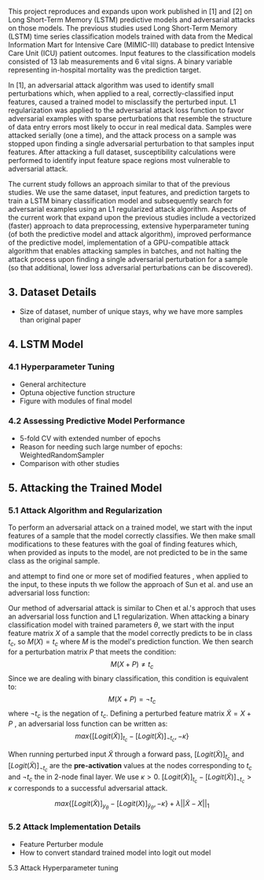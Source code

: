 



This project reproduces and expands upon work published in [1] and [2] on Long Short-Term Memory (LSTM) predictive models and adversarial attacks on those models.  The previous studies used Long Short-Term Memory (LSTM) time series classification models trained with data from the Medical Information Mart for Intensive Care (MIMIC-III) database to predict Intensive Care Unit (ICU) patient outcomes. Input features to the classification models consisted of 13 lab measurements and 6 vital signs. A binary variable representing in-hospital mortality was the prediction target.

In [1], an adversarial attack algorithm was used to identify small perturbations which, when applied to a real, correctly-classified input features, caused a trained model to misclassify the perturbed input. L1 regularization was applied to the adversarial attack loss function to favor adversarial examples with sparse perturbations that resemble the structure of data entry errors most likely to occur in real medical data. Samples were attacked serially (one a time), and the attack process on a sample was stopped upon finding a single adversarial perturbation to that samples input features. After attacking a full dataset, susceptibility calculations were  performed to identify input feature space regions most vulnerable to adversarial attack.

The current study follows an approach similar to that of the previous studies. We use the same dataset, input features, and prediction targets to train a LSTM binary classification model and subsequently search for adversarial examples using an L1 regularized attack algorithm. Aspects of the current work that expand upon the previous studies include a vectorized (faster) approach to data preprocessing, extensive hyperparameter tuning (of both the predictive model and attack algorithm), improved performance of the predictive model, implementation of a GPU-compatible attack algorithm that enables attacking samples in batches, and not halting the attack process upon finding a single adversarial perturbation for a sample (so that additional, lower loss adversarial perturbations can be discovered).







## 







## 3. Dataset Details

* Size of dataset, number of unique stays, why we have more samples than original paper

## 4. LSTM Model

### 4.1 Hyperparameter Tuning

* General architecture
* Optuna objective function structure
* Figure with modules of final model

### 4.2 Assessing Predictive Model Performance

- 5-fold CV with extended number of epochs
- Reason for needing such large number of epochs: WeightedRandomSampler
- Comparison with other studies



## 5. Attacking the Trained Model

### 5.1 Attack Algorithm and Regularization

To perform an adversarial attack on a trained model, we start with the input features of a sample that the model correctly classifies. We then make small modifications to these features with the goal of finding features which, when provided as inputs to the model, are not predicted to be in the same class as the original sample. 

and attempt to find one or more set of modified features , when applied to the input,  to these inputs th we follow the approach of Sun et al. and use an adversarial loss function:





Our method of adversarial attack is similar to Chen et al.'s approch that uses an adversarial loss function and L1 regularization. When attacking a binary classification model with trained parameters $\theta$, we start with the input feature matrix $X$ of a sample that the model correctly predicts to be in class $t_{c}$, so  $M(X) = t_{c}$ where $M$ is the model's prediction function. We then search for a perturbation matrix $P$ that meets the condition:
$$
M(X + P) \ne t_{c}
$$
Since we are dealing with binary classification, this condition is equivalent to:
$$
M(X + P) = \neg{t_{c}}
$$
where $\neg{t_c}$ is the negation of $t_c$. Defining a perturbed feature matrix $\widetilde{X} = X + P$ , an adversarial loss function can be written as:
$$
max\{[Logit(\widetilde{X})]_{t_c} - [Logit(\widetilde{X})]_{\neg{t_c}}, - \kappa \}
$$

When running perturbed input $\widetilde{X}$ through a forward pass, $[Logit(\widetilde{X})]_{t_c}$ and $[Logit(\widetilde{X})]_{\neg{t_c}}$ are the **pre-activation** values at the nodes corresponding to $t_c$ and $\neg{t_c}$ the in 2-node final layer. We use $\kappa > 0$. $[Logit(\widetilde{X})]_{t_c} - [Logit(\widetilde{X})]_{\neg{t_c}} > \kappa$ corresponds to a successful adversarial attack.


$$
max\{[Logit(\widetilde{X})]_{y_\theta} - [Logit(X)]_{\widetilde{y}_\theta}, - \kappa \} + \lambda||\widetilde{X}-X||_1
$$



### 5.2 Attack Implementation Details

* Feature Perturber module
* How to convert standard trained model into logit out model



5.3 Attack Hyperparameter tuning



